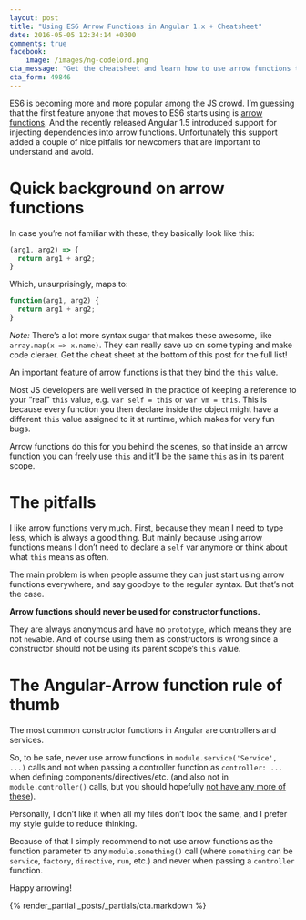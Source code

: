 ```yaml
---
layout: post
title: "Using ES6 Arrow Functions in Angular 1.x + Cheatsheet"
date: 2016-05-05 12:34:14 +0300
comments: true
facebook:
    image: /images/ng-codelord.png
cta_message: "Get the cheatsheet and learn how to use arrow functions to write less code!"
cta_form: 49846
---
```


ES6 is becoming more and more popular among the JS crowd.
I’m guessing that the first feature anyone that moves to ES6 starts using is [arrow functions](https://developer.mozilla.org/en/docs/Web/JavaScript/Reference/Functions/Arrow_functions).
And the recently released Angular 1.5 introduced support for injecting dependencies into arrow functions.
Unfortunately this support added a couple of nice pitfalls for newcomers that are important to understand and avoid.

# Quick background on arrow functions

In case you’re not familiar with these, they basically look like this:

```javascript
(arg1, arg2) => {
  return arg1 + arg2;
}
```

Which, unsurprisingly, maps to:

```javascript
function(arg1, arg2) {
  return arg1 + arg2;
}
```

*Note:* There’s a lot more syntax sugar that makes these awesome, like `array.map(x => x.name)`.
They can really save up on some typing and make code cleraer.
Get the cheat sheet at the bottom of this post for the full list!

An important feature of arrow functions is that they bind the `this` value.

Most JS developers are well versed in the practice of keeping a reference to your “real” `this` value, e.g. `var self = this` or `var vm = this`.
This is because every function you then declare inside the object might have a different `this` value assigned to it at runtime, which makes for very fun bugs.

Arrow functions do this for you behind the scenes, so that inside an arrow function you can freely use `this` and it’ll be the same `this` as in its parent scope.

# The pitfalls

I like arrow functions very much.
First, because they mean I need to type less, which is always a good thing.
But mainly because using arrow functions means I don’t need to declare a `self` var anymore or think about what `this` means as often.

The main problem is when people assume they can just start using arrow functions everywhere, and say goodbye to the regular syntax.
But that’s not the case.

**Arrow functions should never be used for constructor functions.**

They are always anonymous and have no `prototype`, which means they are not `new`able.
And of course using them as constructors is wrong since a constructor should not be using its parent scope’s `this` value.

# The Angular-Arrow function rule of thumb

The most common constructor functions in Angular are controllers and services.

So, to be safe, never use arrow functions in `module.service('Service', ...)` calls and not when passing a controller function as `controller: ...` when defining components/directives/etc. (and also not in `module.controller()` calls, but you should hopefully [not have any more of these](http://www.codelord.net/2015/10/07/angular-2-preparation-killing-controllers/)).

Personally, I don’t like it when all my files don’t look the same, and I prefer my style guide to reduce thinking.

Because of that I simply recommend to not use arrow functions as  the function parameter to any `module.something()` call (where `something` can be `service`, `factory`, `directive`, `run`, etc.) and never when passing a `controller` function.

Happy arrowing!

{% render_partial _posts/_partials/cta.markdown %}
